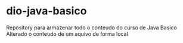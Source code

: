 # dio-java-basico
Repository para armazenar todo o conteudo do curso de Java Basico
Alterado o conteudo de um aquivo de forma local
